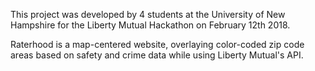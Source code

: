 This project was developed by 4 students at the University of New Hampshire for the Liberty Mutual Hackathon on February 12th 2018.

Raterhood is a map-centered website, overlaying color-coded zip code areas based on safety and crime data while using Liberty Mutual's API.
